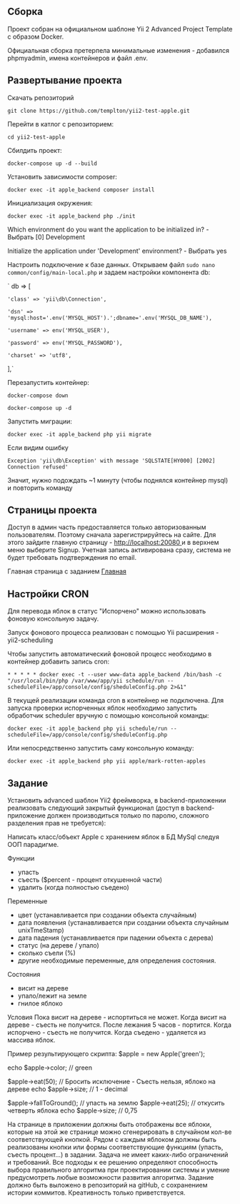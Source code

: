 <h2>Сборка</h2>

Проект собран на официальном шаблоне Yii 2 Advanced Project Template с образом Docker.

Официальная сборка претерпела минимальные изменения - добавился phpmyadmin, имена контейнеров и файл .env.

<h2>Развертывание проекта</h2>

Скачать репозиторий

`git clone https://github.com/templton/yii2-test-apple.git`

Перейти в катлог с репозиторием:

`cd yii2-test-apple`

Сбилдить проект:

`docker-compose up -d --build`

Установить зависимости composer:

`docker exec -it apple_backend composer install`

Инициализация окружения:

`docker exec -it apple_backend php ./init`

Which environment do you want the application to be initialized in? - Выбрать [0] Development

Initialize the application under 'Development' environment? - Выбрать yes

Настроить подключение к базе данных. Открываем файл `sudo nano common/config/main-local.php` и задаем настройки компонента db:

` db => [
        
    'class' => 'yii\db\Connection',

    'dsn' => 'mysql:host='.env('MYSQL_HOST').';dbname='.env('MYSQL_DB_NAME'),

    'username' => env('MYSQL_USER'),

    'password' => env('MYSQL_PASSWORD'),

    'charset' => 'utf8',
            
],`

Перезапустить контейнер:

`docker-compose down`

`docker-compose up -d`

Запустить миграции:

`docker exec -it apple_backend php yii migrate`

Если видим ошибку

`Exception 'yii\db\Exception' with message 'SQLSTATE[HY000] [2002] Connection refused'`

Значит, нужно подождать ~1 минуту (чтобы поднялся контейнер mysql) и повторить команду


<h2>Страницы проекта</h2>

Доступ в админ часть предоставляется только авторизованным пользователям. Поэтому сначала зарегистрируйтесь на сайте.
Для этого зайдите главную страницу - <a href="http://localhost:20080"> http://localhost:20080 </a> и в верхнем меню 
выберите Signup. Учетная запись активирована сразу, система не будет требовать подтверждения по email. 

Главная страница с заданием <a href="http://localhost:21080/index.php?r=tree">Главная</a>

<h2>Настройки CRON</h2>

Для перевода яблок в статус "Испорчено" можно использовать фоновую консольную задачу.

Запуск фонового процесса реализован с помощью Yii расширения - yii2-scheduling

Чтобы запустить автоматический фоновой процесс необходимо в контейнер добавить запись cron:

`* * * * * docker exec -t --user www-data apple_backend /bin/bash -c "/usr/local/bin/php /var/www/app/yii schedule/run --scheduleFile=/app/console/config/sheduleConfig.php 2>&1"`

В текущей реализации команда cron в контейнер не подключена. Для запуска проверки испорченных яблок необходимо запустить
обработчик scheduler вручную с помощью консольной команды:

`docker exec -it apple_backend php yii schedule/run --scheduleFile=/app/console/config/sheduleConfig.php`

Или непосредственно запустить саму консольную команду:

`docker exec -it apple_backend php yii apple/mark-rotten-apples`

<h2>Задание</h2>

Установить advanced шаблон Yii2 фреймворка, в backend-приложении реализовать следующий закрытый функционал (доступ в backend-приложение должен производиться только по паролю, сложного разделения прав не требуется):

Написать класс/объект Apple с хранением яблок в БД MySql следуя ООП парадигме.

Функции
- упасть
- съесть ($percent - процент откушенной части)
- удалить (когда полностью съедено)

Переменные
- цвет (устанавливается при создании объекта случайным)
- дата появления (устанавливается при создании объекта случайным unixTmeStamp)
- дата падения (устанавливается при падении объекта с дерева)
- статус (на дереве / упало)
- сколько съели (%)
- другие необходимые переменные, для определения состояния.

Состояния
- висит на дереве
- упало/лежит на земле
- гнилое яблоко

Условия
Пока висит на дереве - испортиться не может.
Когда висит на дереве - съесть не получится.
После лежания 5 часов - портится.
Когда испорчено - съесть не получится.
Когда съедено - удаляется из массива яблок.

Пример результирующего скрипта:
$apple = new Apple('green');

echo $apple->color; // green

$apple->eat(50); // Бросить исключение - Съесть нельзя, яблоко на дереве
echo $apple->size; // 1 - decimal

$apple->fallToGround(); // упасть на землю
$apple->eat(25); // откусить четверть яблока
echo $apple->size; // 0,75

На странице в приложении должны быть отображены все яблоки, которые на этой же странице можно сгенерировать в случайном кол-ве соответствующей кнопкой.
Рядом с каждым яблоком должны быть реализованы кнопки или формы соответствующие функциям (упасть, съесть  процент…) в задании.
Задача не имеет каких-либо ограничений и требований. Все подходы к ее решению определяют способность выбора правильного алгоритма при проектировании системы и умение предусмотреть любые возможности развития алгоритма. Задание должно быть выложено в репозиторий на gitHub, с сохранением истории коммитов. Креативность только приветствуется.
